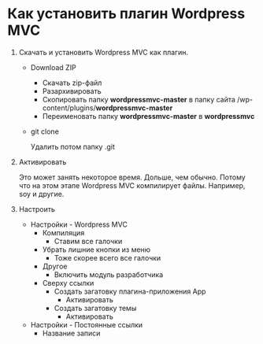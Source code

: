 # Как установить плагин Wordpress MVC

1. Скачать и установить Wordpress MVC как плагин.

   * Download ZIP
     * Скачать zip-файл
     * Разархивировать
     * Скопировать папку **wordpressmvc-master** в папку сайта /wp-content/plugins/**wordpressmvc-master**
     * Переименовать папку **wordpressmvc-master** в **wordpressmvc**

   * git clone

     Удалить потом папку .git

2. Активировать

   Это может занять некоторое время. Дольше, чем обычно. Потому что на этом этапе Wordpress MVC компилирует файлы. Например, soy и другие.

3. Настроить

   * Настройки - Wordpress MVC
     * Компиляция
       * Ставим все галочки
     * Убрать лишние кнопки из меню
       * Тоже скорее всего все галочки
     * Другое
       * Включить модуль разработчика
     * Сверху ссылки
       * Создать загатовку плагина-приложения App
         * Активировать
       * Создать загатовку темы
         * Активировать
   * Настройки - Постоянные ссылки
     * Название записи



